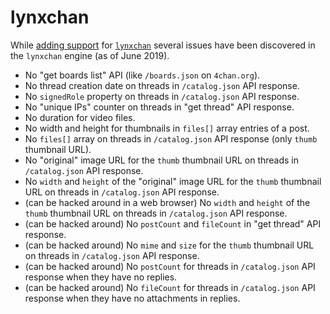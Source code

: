 # lynxchan

While [adding support](http://lynxhub.com/lynxchan/res/722.html#q984) for [`lynxchan`](https://gitgud.io/LynxChan/LynxChan) several issues have been discovered in the `lynxchan` engine (as of June 2019).

* No "get boards list" API (like `/boards.json` on `4chan.org`).
* No thread creation date on threads in `/catalog.json` API response.
* No `signedRole` property on threads in `/catalog.json` API response.
* No "unique IPs" counter on threads in "get thread" API response.
* No duration for video files.
* No width and height for thumbnails in `files[]` array entries of a post.
* No `files[]` array on threads in `/catalog.json` API response (only `thumb` thumbnail URL).
* No "original" image URL for the `thumb` thumbnail URL on threads in `/catalog.json` API response.
* No `width` and `height` of the "original" image URL for the `thumb` thumbnail URL on threads in `/catalog.json` API response.
* (can be hacked around in a web browser) No `width` and `height` of the `thumb` thumbnail URL on threads in `/catalog.json` API response.
* (can be hacked around) No `postCount` and `fileCount` in "get thread" API response.
* (can be hacked around) No `mime` and `size` for the `thumb` thumbnail URL on threads in `/catalog.json` API response.
* (can be hacked around) No `postCount` for threads in `/catalog.json` API response when they have no replies.
* (can be hacked around) No `fileCount` for threads in `/catalog.json` API response when they have no attachments in replies.